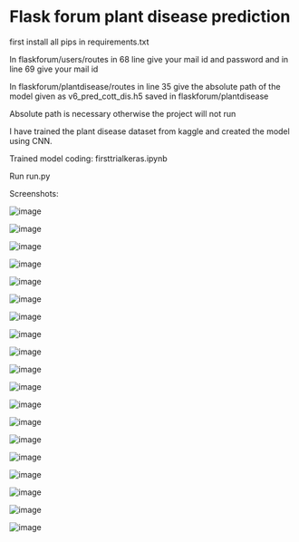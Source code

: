 # Flask forum plant disease prediction

first install all pips in requirements.txt

In flaskforum/users/routes in 68 line give your mail id and password and in line 69 give your mail id

In flaskforum/plantdisease/routes in line 35 give the absolute path of the model given as v6_pred_cott_dis.h5 saved in flaskforum/plantdisease

Absolute path is necessary otherwise the project will not run

I have trained the plant disease dataset from kaggle and created the model using CNN.

Trained model coding: firsttrialkeras.ipynb

Run run.py

Screenshots:

![image](https://user-images.githubusercontent.com/74084515/115860884-c1756500-a44f-11eb-9edc-406434ff5d4c.png)

![image](https://user-images.githubusercontent.com/74084515/115860892-c63a1900-a44f-11eb-8673-0e320e3fda08.png)

![image](https://user-images.githubusercontent.com/74084515/115860900-ca663680-a44f-11eb-8baf-43013ff8e010.png)

![image](https://user-images.githubusercontent.com/74084515/115860915-cdf9bd80-a44f-11eb-9d80-dfa4128405bf.png)

![image](https://user-images.githubusercontent.com/74084515/115860932-d225db00-a44f-11eb-86c4-ae87815a5310.png)

![image](https://user-images.githubusercontent.com/74084515/115860948-d520cb80-a44f-11eb-9c4b-3cdcbc38b321.png)

![image](https://user-images.githubusercontent.com/74084515/115860954-d81bbc00-a44f-11eb-8d2d-c16ba1f0ef5b.png)

![image](https://user-images.githubusercontent.com/74084515/115860962-da7e1600-a44f-11eb-8534-2fa83c0befc0.png)

![image](https://user-images.githubusercontent.com/74084515/115860973-dce07000-a44f-11eb-940b-6ac36ca5bf00.png)

![image](https://user-images.githubusercontent.com/74084515/115860989-e073f700-a44f-11eb-8abc-0f1423d2e90b.png)

![image](https://user-images.githubusercontent.com/74084515/115860996-e36ee780-a44f-11eb-9943-5d8d34fbfd74.png)

![image](https://user-images.githubusercontent.com/74084515/115861006-e5d14180-a44f-11eb-9584-c02ba2935c87.png)

![image](https://user-images.githubusercontent.com/74084515/115861038-ecf84f80-a44f-11eb-8654-172e63b0d0ec.png)

![image](https://user-images.githubusercontent.com/74084515/115861065-f41f5d80-a44f-11eb-9c85-ca95c8a9fdb6.png)

![image](https://user-images.githubusercontent.com/74084515/115861091-fed9f280-a44f-11eb-80ee-8b7695e9d482.png)

![image](https://user-images.githubusercontent.com/74084515/115861099-01d4e300-a450-11eb-90bd-34257af064ef.png)

![image](https://user-images.githubusercontent.com/74084515/115861104-05686a00-a450-11eb-88ee-405190a5b1f8.png)

![image](https://user-images.githubusercontent.com/74084515/115861119-07cac400-a450-11eb-9ff0-57c18e0451cf.png)

![image](https://user-images.githubusercontent.com/74084515/115861128-0a2d1e00-a450-11eb-9736-5b20848d9781.png)





